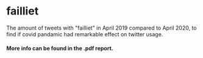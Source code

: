 # failliet
The amount of tweets with "failliet" in April 2019 compared to April 2020, to find if covid pandamic had remarkable effect on twitter usage.
#### More info can be found in the .pdf report.
